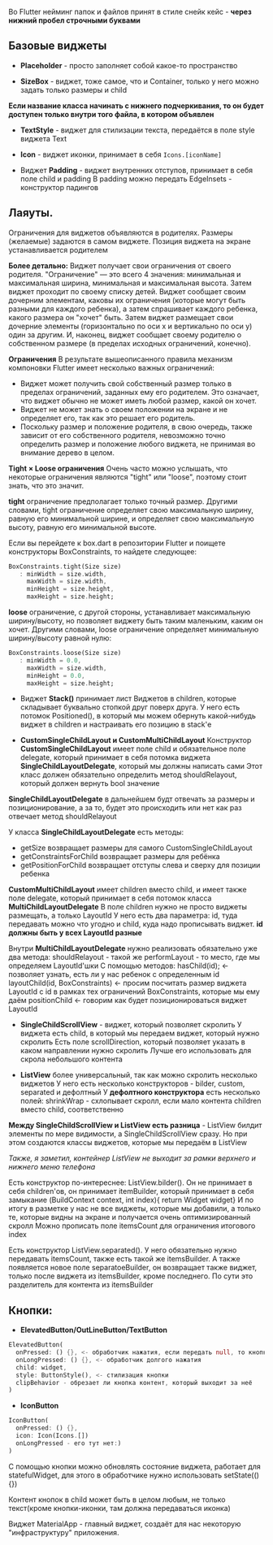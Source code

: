 
Во Flutter нейминг папок и файлов принят в стиле снейк кейс - **через нижний пробел строчными буквами**

## Базовые виджеты





- **Placeholder** - просто заполняет собой какое-то пространство

- **SizeBox** - виджет, тоже самое, что и Container, только у него можно задать только размеры и child

**Если название класса начинать с нижнего подчеркивания, то он будет доступен только внутри того файла, в котором объявлен**

- **TextStyle** - виджет для стилизации текста, передаётся в поле style виджета Text



- **Icon** - виджет иконки, принимает в себя `Icons.[iconName]`

- Виджет **Padding** - виджет внутренних отступов, принимает в себя поле child и padding
В padding можно передать EdgeInsets - конструктор падингов



## Лаяуты.

Ограничения для виджетов объявляются в родителях. Размеры (желаемые) задаются в самом виджете. Позиция виджета на экране устанавливается родителем

**Более детально:**
Виджет получает свои ограничения от своего родителя. "Ограничение" — это всего 4 значения: минимальная и максимальная ширина, минимальная и максимальная высота.
Затем виджет проходит по своему списку детей. Виджет сообщает своим дочерним элементам, каковы их ограничения (которые могут быть разными для каждого ребенка), а затем спрашивает каждого ребенка, какого размера он "хочет" быть.
Затем виджет размещает свои дочерние элементы (горизонтально по оси x и вертикально по оси y) один за другим.
И, наконец, виджет сообщает своему родителю о собственном размере (в пределах исходных ограничений, конечно).

**Ограничения**
В результате вышеописанного правила механизм компоновки Flutter имеет несколько важных ограничений:

- Виджет может получить свой собственный размер только в пределах ограничений, заданных ему его родителем. Это означает, что виджет обычно не может иметь любой размер, какой он хочет.
- Виджет не может знать о своем положении на экране и не определяет его, так как это решает его родитель.
- Поскольку размер и положение родителя, в свою очередь, также зависит от его собственного родителя, невозможно точно определить размер и положение любого виджета, не принимая во внимание дерево в целом.

**Tight × Loose ограничения**
Очень часто можно услышать, что некоторые ограничения являются "tight" или "loose", поэтому стоит знать, что это значит.

**tight** ограничение предполагает только точный размер. Другими словами, tight ограничение определяет свою максимальную ширину, равную его минимальной ширине, и определяет свою максимальную высоту, равную его минимальной высоте.

Если вы перейдете к box.dart в репозитории Flutter и поищете конструкторы BoxConstraints, то найдете следующее:

```dart
BoxConstraints.tight(Size size)
   : minWidth = size.width,
     maxWidth = size.width,
     minHeight = size.height,
     maxHeight = size.height;
```


**loose** ограничение, с другой стороны, устанавливает максимальную ширину/высоту, но позволяет виджету быть таким маленьким, каким он хочет. Другими словами, loose ограничение определяет минимальную ширину/высоту равной нулю:

```dart
BoxConstraints.loose(Size size)
   : minWidth = 0.0,
     maxWidth = size.width,
     minHeight = 0.0,
     maxHeight = size.height;
```
 

- Виджет **Stack()** принимает лист Виджетов в children, которые складывает буквально стопкой друг поверх друга.
У него есть потомок Positioned(), в который мы можем обернуть какой-нибудь виджет в children и настраивать его позицию в stack'е

- **CustomSingleChildLayout и CustomMultiChildLayout**
Конструктор **CustomSingleChildLayout** имеет поле child и обязательное поле delegate, который принимает в себя потомка виджета **SingleChildLayoutDelegate**, который мы должны написать сами
Этот класс должен обязательно определить метод shouldRelayout, который должен вернуть bool значение

**SingleChildLayoutDelegate** в дальнейшем будт отвечать за размеры и позиционирование, а за то, будет это происходить или нет как раз отвечает метод shouldRelayout

У класса **SingleChildLayoutDelegate** есть методы:
- getSize возвращает размеры для самого CustomSingleChildLayout 
- getConstraintsForChild возвращает размеры для ребёнка
- getPositionForChild возвращает отступы слева и сверху для позиции ребенка


**CustomMultiChildLayout** имеет children вместо child, и имеет также поле delegate, который принимает в себя потомок класса **MultiChildLayoutDelegate**
В поле children нужно не просто виджеты размещать, а только LayoutId
У него есть два параметра: id, туда передавать можно что угодно и child, куда надо прописывать виджет.
**id должны быть у всех LayoutId разные** 

Внутри **MultiChildLayoutDelegate** нужно реализовать обязательно уже два  метода:
shouldRelayout - такой же
performLayout - то место, где мы определяем LayoutId'шки
С помощью методов:
hasChild(id); <- позволяет узнать, есть ли у нас ребенок с определенным id
layoutChild(id, BoxConstraints) <- просим посчитать размер виджета LayoutId с id в рамках тех ограничений BoxConstraints, которые мы ему даём
positionChild <- говорим как будет позиционироваться виджет LayoutId

- **SingleChildScrollView** - виджет, который позволяет скролить
У виджета есть child, в который мы передаем виджет, который нужно скролить
Есть поле scrollDirection, который позволяет указать в каком направлении нужно скролить
Лучше его использовать для скрола небольшого контента

- **ListView** более универсальный, так как можно скролить несколько виджетов
У него есть несколько конструкторов - bilder, custom, separated и дефолтный
У **дефолтного конструктора** есть несколько полей:
shrinkWrap - схлопывает скролл, если мало контента
children вместо child, соответственно

**Между SingleChildScrollView  и ListView  есть разница** - ListView билдит элементы по мере видимости, а SingleChildScrollView сразу. Но при этом создаются классы виджетов, которые мы передаём в ListView

*Также, я заметил, контейнер ListView не выходит* 
*за рамки верхнего и нижнего меню телефона*

Есть конструктор по-интереснее: ListView.bilder(). Он не принимает в себя children'ов, он принимает itemBuilder, который принимает в себя замыкание (BuildContext context, int index){ return Widget widget}
И по итогу в разметке у нас не все виджеты, которые мы добавили, а только те, которые видны на экране и получается очень оптимизированный скролл
Можно прописать поле itemsCount для ограничения итогового index

Есть конструктор ListView.separated(). У него обязательно нужно передавать itemsCount, также есть такой же itemsBuilder. А также появляется новое поле separatoeBuilder, он возвращает также виджет, только после виджета из itemsBuilder, кроме последнего. По сути это разделитель для контента из itemsBuilder

## Кнопки:

- **ElevatedButton/OutLineButton/TextButton**
```dart
ElevatedButton(
  onPressed: () {}, <- обработчик нажатия, если передать null, то кнопка будет disabled
  onLongPressed: () {}, <- обработчик долгого нажатия
  child: widget,
  style: ButtonStyle(), <- стилизация кнопки
  clipBehavior - обрезает ли кнопка контент, который выходит за неё
)
```

- **IconButton**
```dart
IconButton(
  onPressed: () {},
  icon: Icon(Icons.[])
  onLongPressed - его тут нет:)
)
```

С помощью кнопки можно обновлять состояние виджета, работает для statefulWidget, для этого в обработчике нужно использовать setState(() {})

Контент кнопок в child может быть в целом любым, не только текст(кроме кнопки-иконки, там должна передаваться иконка)


Виджет MaterialApp - главный виджет, создаёт для нас некоторую "инфраструктуру" приложения. 

